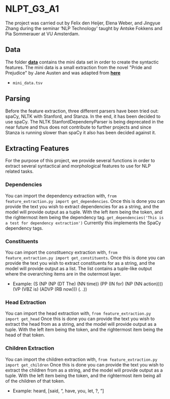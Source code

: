 # NLPT_G3_A1

The project was carried out by Felix den Heijer, Elena Weber, and Jingyue Zhang during the seminar ‘NLP Technology' taught by Antske Fokkens and Pia Sommerauer at VU Amsterdam.

## Data

The folder [**data**](https://github.com/surferfelix/NLPT_G3_A1/tree/main/data) contains the mini data set in order to create the syntactic features. The mini data is a small extraction from the novel "Pride and Prejudice" by Jane Austen and was adapted from [**here**](https://www.gutenberg.org/files/1342/1342-h/1342-h.htm)

* `mini_data.tsv`

## Parsing

Before the feature extraction, three different parsers have been tried out: spaCy, NLTK with Stanford, and Stanza. In the end, it has been decided to use spaCy. The NLTK StanfordDependenyParser is being deprecated in the near future and thus does not contribute to further projects and since Stanza is running slower than spaCy it also has been decided against it.

## Extracting Features

For the purpose of this project, we provide several functions in order to extract several syntactical and morphological features to use for NLP related tasks.

### Dependencies

You can import the dependency extraction with,
`from feature_extraction.py import get_dependencies`.
Once this is done you can provide the text you wish to extract dependencies for as a string, and the model will provide output as a tuple.
With the left item being the token, and the rightermost item being the dependency tag.
`get_dependencies('This is a test for dependency extraction')`
Currently this implements the SpaCy dependency tags.

### Constituents

You can import the constituency extraction with,
`from feature_extraction.py import get_constituents`.
Once this is done you can provide the text you wish to extract constituents for as a string, and the model will provide output as a list.
The list contains a tuple-like output where the overarching items are in the outermost layer.

* Example: (S (NP (NP (DT The) (NN time)) (PP (IN for) (NP (NN action)))) (VP (VBZ is) (ADVP (RB now))) (. .))

### Head Extraction

You can import the head extraction with,
`from feature_extraction.py import get_head`
Once this is done you can provide the text you wish to extract the head from as a string, and the model will provide output as a tuple.
With the left item being the token, and the rightermost item being the head of that token.

### Children Extraction

You can import the children extraction with,
`from feature_extraction.py import get_children`
Once this is done you can provide the text you wish to extract the children from as a string, and the model will provide output as a tuple.
With the left item being the token, and the rightermost item being all of the children of that token.

* Example: heard, [said, “, have, you, let, ?, ”]